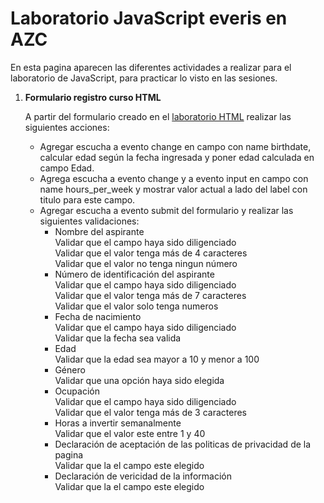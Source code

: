 <h1>Laboratorio JavaScript everis en AZC</h1>

<p>
    En esta pagina aparecen las diferentes actividades a realizar para el laboratorio de JavaScript, para practicar lo visto en las sesiones.
</p>

<ol>
    <li>
        <strong>Formulario registro curso HTML</strong>
        <br />
        <p>
            A partir del formulario creado en el <a href="formularios.md#formularioRegistroCursoHTML" target="_blank">laboratorio HTML</a> realizar las siguientes acciones:
        </p>
        <ul>
            <li>
                Agregar escucha a evento change en campo con name birthdate, calcular edad según la fecha ingresada y poner edad calculada en campo Edad.
            </li>
            <li>
                Agrega escucha a evento change y a evento input en campo con name hours_per_week y mostrar valor actual a lado del label con titulo para este campo.
            </li>
            <li>
                Agregar escucha a evento submit del formulario y realizar las siguientes validaciones:
                <ul>
                    <li>
                        Nombre del aspirante
                        <br />
                        Validar que el campo haya sido diligenciado
                        <br />
                        Validar que el valor tenga más de 4 caracteres
                        <br />
                        Validar que el valor no tenga ningun número
                    </li>
                    <li>
                        Número de identificación del aspirante
                        <br />
                        Validar que el campo haya sido diligenciado
                        <br />
                        Validar que el valor tenga más de 7 caracteres
                        <br />
                        Validar que el valor solo tenga numeros
                    </li>
                    <li>
                        Fecha de nacimiento
                        <br />
                        Validar que el campo haya sido diligenciado
                        <br />
                        Validar que la fecha sea valida
                        <br />
                    </li>
                    <li>
                        Edad
                        <br />
                        Validar que la edad sea mayor a 10 y menor a 100
                    </li>
                    <li>
                        Género
                        <br />
                        Validar que una opción haya sido elegida
                    </li>
                    <li>
                        Ocupación
                        <br />
                        Validar que el campo haya sido diligenciado
                        <br />
                        Validar que el valor tenga más de 3 caracteres
                    </li>
                    <li>
                        Horas a invertir semanalmente
                        <br />
                        Validar que el valor este entre 1 y 40
                    </li>
                    <li>
                        Declaración de aceptación de las politicas de privacidad de la pagina
                        <br />
                        Validar que la el campo este elegido
                    </li>
                    <li>
                        Declaración de vericidad de la información
                        <br />
                        Validar que la el campo este elegido
                    </li>
                </ul>
            </li>
        </ul>
    </li>
</ol>
